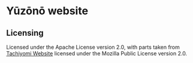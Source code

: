 # Yūzōnō website

## Licensing
Licensed under the Apache License version 2.0, with parts taken from
[Tachiyomi Website](https://github.com/tachiyomiorg/website) licensed
under the Mozilla Public License version 2.0.
